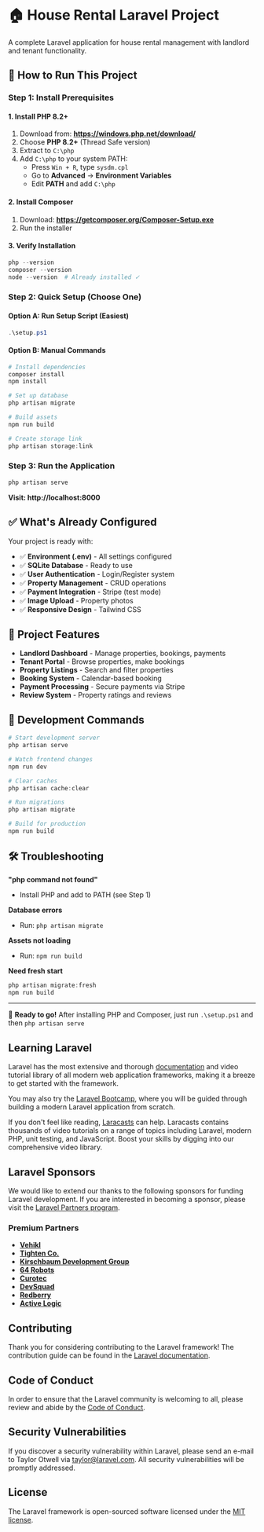 # 🏠 House Rental Laravel Project

A complete Laravel application for house rental management with landlord and tenant functionality.

## 🚀 How to Run This Project

### Step 1: Install Prerequisites

#### 1. Install PHP 8.2+
1. Download from: **https://windows.php.net/download/**
2. Choose **PHP 8.2+** (Thread Safe version)
3. Extract to `C:\php`
4. Add `C:\php` to your system PATH:
   - Press `Win + R`, type `sysdm.cpl`
   - Go to **Advanced** → **Environment Variables**
   - Edit **PATH** and add `C:\php`

#### 2. Install Composer
1. Download: **https://getcomposer.org/Composer-Setup.exe**
2. Run the installer

#### 3. Verify Installation
```powershell
php --version
composer --version
node --version  # Already installed ✓
```

### Step 2: Quick Setup (Choose One)

#### Option A: Run Setup Script (Easiest)
```powershell
.\setup.ps1
```

#### Option B: Manual Commands
```powershell
# Install dependencies
composer install
npm install

# Set up database  
php artisan migrate

# Build assets
npm run build

# Create storage link
php artisan storage:link
```

### Step 3: Run the Application
```powershell
php artisan serve
```

**Visit: http://localhost:8000**

## ✅ What's Already Configured

Your project is ready with:
- ✅ **Environment (.env)** - All settings configured
- ✅ **SQLite Database** - Ready to use
- ✅ **User Authentication** - Login/Register system
- ✅ **Property Management** - CRUD operations
- ✅ **Payment Integration** - Stripe (test mode)
- ✅ **Image Upload** - Property photos
- ✅ **Responsive Design** - Tailwind CSS

## 🎯 Project Features

- **Landlord Dashboard** - Manage properties, bookings, payments
- **Tenant Portal** - Browse properties, make bookings
- **Property Listings** - Search and filter properties
- **Booking System** - Calendar-based booking
- **Payment Processing** - Secure payments via Stripe
- **Review System** - Property ratings and reviews

## 🔧 Development Commands

```powershell
# Start development server
php artisan serve

# Watch frontend changes
npm run dev

# Clear caches
php artisan cache:clear

# Run migrations
php artisan migrate

# Build for production
npm run build
```

## 🛠️ Troubleshooting

**"php command not found"**
- Install PHP and add to PATH (see Step 1)

**Database errors**
- Run: `php artisan migrate`

**Assets not loading**
- Run: `npm run build`

**Need fresh start**
```powershell
php artisan migrate:fresh
npm run build
```

---

🚀 **Ready to go!** After installing PHP and Composer, just run `.\setup.ps1` and then `php artisan serve`

## Learning Laravel

Laravel has the most extensive and thorough [documentation](https://laravel.com/docs) and video tutorial library of all modern web application frameworks, making it a breeze to get started with the framework.

You may also try the [Laravel Bootcamp](https://bootcamp.laravel.com), where you will be guided through building a modern Laravel application from scratch.

If you don't feel like reading, [Laracasts](https://laracasts.com) can help. Laracasts contains thousands of video tutorials on a range of topics including Laravel, modern PHP, unit testing, and JavaScript. Boost your skills by digging into our comprehensive video library.

## Laravel Sponsors

We would like to extend our thanks to the following sponsors for funding Laravel development. If you are interested in becoming a sponsor, please visit the [Laravel Partners program](https://partners.laravel.com).

### Premium Partners

- **[Vehikl](https://vehikl.com)**
- **[Tighten Co.](https://tighten.co)**
- **[Kirschbaum Development Group](https://kirschbaumdevelopment.com)**
- **[64 Robots](https://64robots.com)**
- **[Curotec](https://www.curotec.com/services/technologies/laravel)**
- **[DevSquad](https://devsquad.com/hire-laravel-developers)**
- **[Redberry](https://redberry.international/laravel-development)**
- **[Active Logic](https://activelogic.com)**

## Contributing

Thank you for considering contributing to the Laravel framework! The contribution guide can be found in the [Laravel documentation](https://laravel.com/docs/contributions).

## Code of Conduct

In order to ensure that the Laravel community is welcoming to all, please review and abide by the [Code of Conduct](https://laravel.com/docs/contributions#code-of-conduct).

## Security Vulnerabilities

If you discover a security vulnerability within Laravel, please send an e-mail to Taylor Otwell via [taylor@laravel.com](mailto:taylor@laravel.com). All security vulnerabilities will be promptly addressed.

## License

The Laravel framework is open-sourced software licensed under the [MIT license](https://opensource.org/licenses/MIT).

